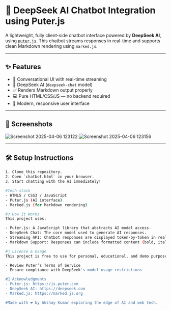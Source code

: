 # 🤖 DeepSeek AI Chatbot Integration using Puter.js

A lightweight, fully client-side chatbot interface powered by **DeepSeek AI**, using [`puter.js`](https://js.puter.com). This chatbot streams responses in real-time and supports clean Markdown rendering using `marked.js`.

---

## ✨ Features

- 💬 Conversational UI with real-time streaming
- 🧠 DeepSeek AI (`deepseek-chat` model)
- ✅ Renders Markdown output properly
- 💻 Pure HTML/CSS/JS — no backend required
- 🎨 Modern, responsive user interface

---

## 📸 Screenshots

![Screenshot 2025-04-06 123122](https://github.com/user-attachments/assets/cc5bc529-e55e-4dc9-8ecf-98130ac15332)
![Screenshot 2025-04-06 123156](https://github.com/user-attachments/assets/46738eaf-949d-4261-be07-3ae10a3c99e7)



---


## 🛠️ Setup Instructions

```bash
1. Clone this repository.
2. Open `chatbot.html` in your browser.
3. Start chatting with the AI immediately!

#Tech stack
- HTML5 / CSS3 / JavaScript
- Puter.js (AI interface)
- Marked.js (for Markdown rendering)

#❓ How It Works
This project uses:

- Puter.js: A JavaScript library that abstracts AI model access.
- DeepSeek Chat: The core model used to generate AI responses.
- Streaming API: Chatbot responses are displayed token-by-token in real time.
- Markdown Support: Responses can include formatted content (bold, italics, lists, etc.).

#📜 License & Usage
This project is free to use for personal, educational, and demo purposes. For commercial or production use:

- Review Puter’s Terms of Service
- Ensure compliance with DeepSeek's model usage restrictions

#🙌 Acknowledgments
- Puter.js: https://js.puter.com
- DeepSeek AI: https://deepseek.com
- Marked.js: https://marked.js.org

#Made with ❤️ by Akshay Kumar exploring the edge of AI and web tech.
